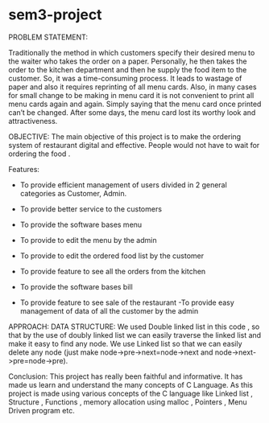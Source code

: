 # sem3-project

PROBLEM STATEMENT:

Traditionally the method in which customers specify their desired menu to the waiter who takes the order on a paper. Personally, he then takes the order to the kitchen department and then he supply the food item to the customer. So, it was a time-consuming process. It leads to wastage of paper and also it requires reprinting of all menu cards. Also, in many cases for small change to be making in menu card it is not convenient to print all menu cards again and again. Simply saying that the menu card once printed can’t be changed. After some days, the menu card lost its worthy look and attractiveness.


OBJECTIVE:
The main objective of this project is to make the ordering system of restaurant digital and effective. People would not have to wait for ordering the food .

Features:
- To provide efficient management of users divided in 2 general categories as Customer, Admin.

- To provide better service to the customers
- To provide the software bases menu
- To provide to edit the menu by the admin
- To provide to edit the ordered food list by the customer
- To provide feature to see all the orders from the kitchen
- To provide the software bases bill
- To provide feature to see sale of the restaurant 
-To provide easy management of data of all the customer by the admin

APPROACH:
DATA STRUCTURE:
We used Double linked list in this code , so that by the use of doubly linked list we can easily traverse the linked list and make it easy to find any node. We use Linked list so that we can easily delete any node (just make node->pre->next=node->next and node->next->pre=node->pre).

Conclusion:
This   project   has   really   been   faithful   and   informative.   It   has   made   us   learn   and understand the many concepts of C Language. As this project is made using various concepts of the C language like Linked list , Structure , Functions , memory allocation using malloc , Pointers , Menu Driven program etc.

